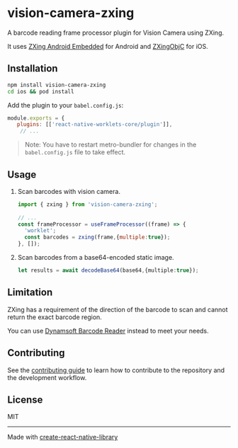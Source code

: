 # vision-camera-zxing

A barcode reading frame processor plugin for Vision Camera using ZXing.

It uses [ZXing Android Embedded](https://github.com/journeyapps/zxing-android-embedded) for Android and [ZXingObjC](https://github.com/zxingify/zxingify-objc) for iOS.

## Installation

```sh
npm install vision-camera-zxing
cd ios && pod install
```

Add the plugin to your `babel.config.js`:

```js
module.exports = {
   plugins: [['react-native-worklets-core/plugin']],
    // ...
```

> Note: You have to restart metro-bundler for changes in the `babel.config.js` file to take effect.

## Usage

1. Scan barcodes with vision camera.
   
   ```js
   import { zxing } from 'vision-camera-zxing';
 
   // ...
   const frameProcessor = useFrameProcessor((frame) => {
     'worklet';
     const barcodes = zxing(frame,{multiple:true});
   }, []);
   ```
   
2. Scan barcodes from a base64-encoded static image.

   ```ts
   let results = await decodeBase64(base64,{multiple:true});
   ```

## Limitation

ZXing has a requirement of the direction of the barcode to scan and cannot return the exact barcode region.

You can use [Dynamsoft Barcode Reader](https://github.com/tony-xlh/vision-camera-dynamsoft-barcode-reader) instead to meet your needs.

## Contributing

See the [contributing guide](CONTRIBUTING.md) to learn how to contribute to the repository and the development workflow.

## License

MIT

---

Made with [create-react-native-library](https://github.com/callstack/react-native-builder-bob)
